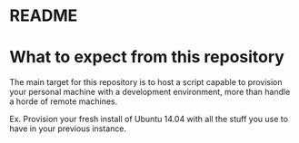 # README #

# What to expect from this repository #

The main target for this repository is to host a script capable to provision your personal machine with a development environment, more than handle a horde of remote machines.

Ex. Provision your fresh install of Ubuntu 14.04 with all the stuff you use to have in your previous instance.



